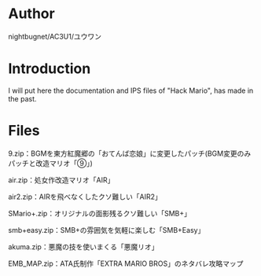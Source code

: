 # Author
nightbugnet/AC3U1/ユウワン

# Introduction
I will put here the documentation and IPS files of "Hack Mario", has made in the past.

# Files
9.zip：BGMを東方紅魔郷の「おてんば恋娘」に変更したパッチ(BGM変更のみパッチと改造マリオ「⑨」)

air.zip：処女作改造マリオ「AIR」

air2.zip：AIRを飛べなくしたクソ難しい「AIR2」

SMario+.zip：オリジナルの面影残るクソ難しい「SMB+」

smb+easy.zip：SMB+の雰囲気を気軽に楽しむ「SMB+Easy」

akuma.zip：悪魔の技を使いまくる「悪魔リオ」

EMB_MAP.zip：ATA氏制作「EXTRA MARIO BROS」のネタバレ攻略マップ

